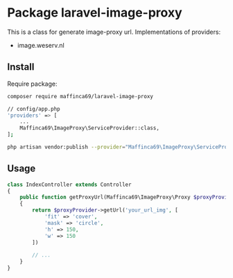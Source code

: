 # Package laravel-image-proxy

This is a class for generate image-proxy url. Implementations of providers:
* image.weserv.nl

## Install
Require package:
```bash
composer require maffinca69/laravel-image-proxy
```
```bash
// config/app.php
'providers' => [
    ...
    Maffinca69\ImageProxy\ServiceProvider::class,
];
```

```bash
php artisan vendor:publish --provider="Maffinca69\ImageProxy\ServiceProvider" --tag="config"
```

## Usage
```php
class IndexController extends Controller
{
    public function getProxyUrl(Maffinca69\ImageProxy\Proxy $proxyProvider)
    {
        return $proxyProvider->getUrl('your_url_img', [
            'fit' => 'cover',
            'mask' => 'circle',
            'h' => 150,
            'w' => 150
        ])
        
        // ...
    }
}
```
